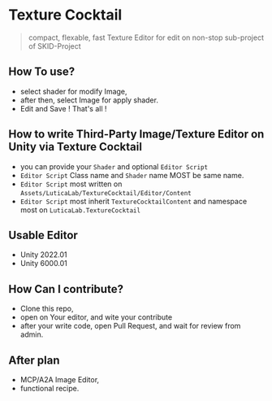 # Texture Cocktail

> compact, flexable, fast Texture Editor for edit on non-stop
> sub-project of SKID-Project

## How To use?

- select shader for modify Image,
- after then, select Image for apply shader.
- Edit and Save ! That's all !

## How to write Third-Party Image/Texture Editor on Unity via Texture Cocktail

- you can provide your `Shader` and optional `Editor Script`
- `Editor Script` Class name and `Shader` name MOST be same name.
- `Editor Script` most written on `Assets/LuticaLab/TextureCocktail/Editor/Content`
- `Editor Script` most inherit `TextureCocktailContent` and namespace most on `LuticaLab.TextureCocktail`

## Usable Editor

- Unity 2022.01
- Unity 6000.01

## How Can I contribute?

- Clone this repo,
- open on Your editor, and wite your contribute
- after your write code, open Pull Request, and wait for review from admin.

## After plan

- MCP/A2A Image Editor,
- functional recipe.
